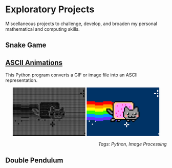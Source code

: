 # Exploratory Projects
Miscellaneous projects to challenge, develop, and broaden my personal mathematical and computing skills.

## Snake Game

## [ASCII Animations](https://github.com/zachchaney/Exploratory-Projects/tree/main/ASCII%20Animation)

This Python program converts a GIF or image file into an ASCII representation.

<p align="center">
  <img src="https://github.com/zachchaney/Exploratory-Projects/blob/main/ASCII%20Animation/nyan_cat_ascii.gif" width="45%" />
  <img src="https://github.com/zachchaney/Exploratory-Projects/blob/main/ASCII%20Animation/nyan_cat.gif" width="45%" />
</p>

*<p align="right"> Tags: Python, Image Processing </p>*

## Double Pendulum
